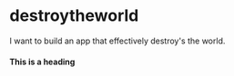# destroytheworld
I want to build an app that effectively destroy's the world.

#### This is a heading
